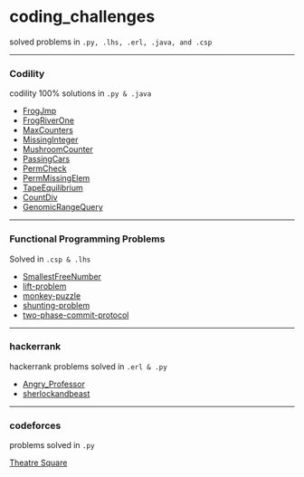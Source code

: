 # coding_challenges


 solved problems in `.py, .lhs, .erl, .java, and .csp`

------


### Codility

codility 100% solutions in `.py & .java`

* [FrogJmp](https://github.com/lialin/coding_challenges/tree/master/codility/FrogJmp)
* [FrogRiverOne](https://github.com/lialin/coding_challenges/tree/master/codility/FrogRiverOne)
* [MaxCounters](https://github.com/lialin/coding_challenges/tree/master/codility/MaxCounters)
* [MissingInteger](https://github.com/lialin/coding_challenges/tree/master/codility/MissingInteger)
* [MushroomCounter](https://github.com/lialin/coding_challenges/tree/master/codility/MushroomCounter)
* [PassingCars](https://github.com/lialin/coding_challenges/tree/master/codility/PassingCars)
* [PermCheck](https://github.com/lialin/coding_challenges/tree/master/codility/PermCheck)
* [PermMissingElem](https://github.com/lialin/coding_challenges/tree/master/codility/PermMissingElem)
* [TapeEquilibrium](https://github.com/lialin/coding_challenges/tree/master/codility/TapeEquilibrium)
* [CountDiv](https://github.com/lialin/coding_challenges/tree/master/codility/CountDiv)
* [GenomicRangeQuery](https://github.com/lialin/coding_challenges/blob/master/codility/GenomicRangeQuery/GenomicRangeQuery.py)

------

### Functional Programming Problems

Solved in `.csp & .lhs`

* [SmallestFreeNumber](https://github.com/lialin/coding_challenges/tree/master/fp_probs/SmallestFreeNumber)
* [lift-problem](https://github.com/lialin/coding_challenges/tree/master/fp_probs/lift-problem)
* [monkey-puzzle](https://github.com/lialin/coding_challenges/tree/master/fp_probs/monkey-puzzle)
* [shunting-problem](https://github.com/lialin/coding_challenges/tree/master/fp_probs/shunting-problem)
* [two-phase-commit-protocol](https://github.com/lialin/coding_challenges/tree/master/fp_probs/two-phase-commit-protocol)

---------

### hackerrank

hackerrank problems solved in `.erl & .py`

* [Angry_Professor](https://github.com/lialin/coding_challenges/tree/master/hackerrank/Angry_Professor)
* [sherlockandbeast](https://github.com/lialin/coding_challenges/tree/master/hackerrank/sherlockandbeast)

----------

### codeforces

problems solved in `.py`

[Theatre Square](https://github.com/lialin/coding_challenges/tree/master/codeforces/1)
